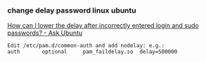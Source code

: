 ### change delay password linux ubuntu


[How can I lower the delay after incorrectly entered login and sudo passwords? - Ask Ubuntu](https://askubuntu.com/questions/877385/how-can-i-lower-the-delay-after-incorrectly-entered-login-and-sudo-passwords "How can I lower the delay after incorrectly entered login and sudo passwords? - Ask Ubuntu")


 

```
Edit /etc/pam.d/common-auth and add nodelay: e.g.:
auth       optional     pam_faildelay.so  delay=500000
```
